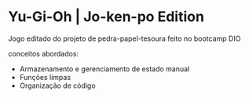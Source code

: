 # Yu-Gi-Oh | Jo-ken-po Edition

Jogo editado do projeto de pedra-papel-tesoura feito no bootcamp DIO

conceitos abordados:

- Armazenamento e gerenciamento de estado manual
- Funções limpas
- Organização de código

